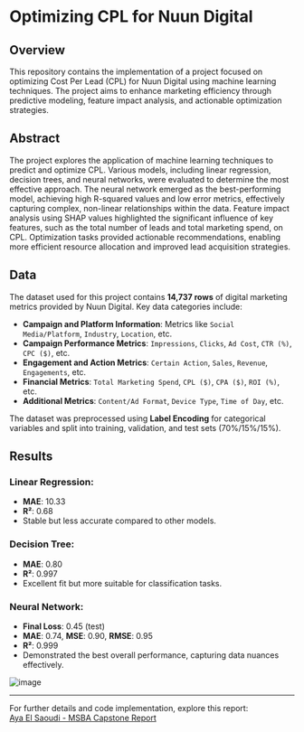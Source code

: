 # Optimizing CPL for Nuun Digital

## Overview
This repository contains the implementation of a project focused on optimizing Cost Per Lead (CPL) for Nuun Digital using machine learning techniques. The project aims to enhance marketing efficiency through predictive modeling, feature impact analysis, and actionable optimization strategies.

## Abstract
The project explores the application of machine learning techniques to predict and optimize CPL. Various models, including linear regression, decision trees, and neural networks, were evaluated to determine the most effective approach. The neural network emerged as the best-performing model, achieving high R-squared values and low error metrics, effectively capturing complex, non-linear relationships within the data. Feature impact analysis using SHAP values highlighted the significant influence of key features, such as the total number of leads and total marketing spend, on CPL. Optimization tasks provided actionable recommendations, enabling more efficient resource allocation and improved lead acquisition strategies.

## Data
The dataset used for this project contains **14,737 rows** of digital marketing metrics provided by Nuun Digital. Key data categories include:

- **Campaign and Platform Information**: Metrics like `Social Media/Platform`, `Industry`, `Location`, etc.
- **Campaign Performance Metrics**: `Impressions`, `Clicks`, `Ad Cost`, `CTR (%)`, `CPC ($)`, etc.
- **Engagement and Action Metrics**: `Certain Action`, `Sales`, `Revenue`, `Engagements`, etc.
- **Financial Metrics**: `Total Marketing Spend`, `CPL ($)`, `CPA ($)`, `ROI (%)`, etc.
- **Additional Metrics**: `Content/Ad Format`, `Device Type`, `Time of Day`, etc.

The dataset was preprocessed using **Label Encoding** for categorical variables and split into training, validation, and test sets (70%/15%/15%).

## Results

### Linear Regression:
- **MAE**: 10.33
- **R²**: 0.68
- Stable but less accurate compared to other models.

### Decision Tree:
- **MAE**: 0.80
- **R²**: 0.997
- Excellent fit but more suitable for classification tasks.

### Neural Network:
- **Final Loss**: 0.45 (test)
- **MAE**: 0.74, **MSE**: 0.90, **RMSE**: 0.95
- **R²**: 0.999
- Demonstrated the best overall performance, capturing data nuances effectively.

![image](https://github.com/user-attachments/assets/7b0f4963-89ed-4bc5-9c1d-b334304cfd9e)

---

For further details and code implementation, explore this report:  
[Aya El Saoudi - MSBA Capstone Report]([Aya_El_Saoudi_MSBA_Capstone_Report_.pdf](https://github.com/ayaelsaoudi1/Optimizing-CPL-for-Nuun-Digital/blob/main/Aya%20El%20Saoudi%20-%20MSBA%20Capstone%20Report%20.pdf))
